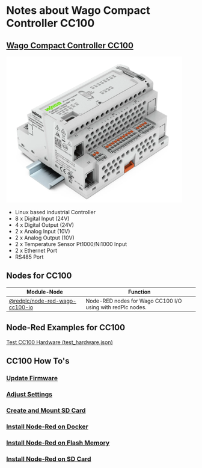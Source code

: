 # Notes about Wago Compact Controller CC100

## [Wago Compact Controller CC100](https://www.wago.com/global/plcs-%E2%80%93-controllers/compact-controller-100/p/751-9301)

![image info](images/cc100.png)

- Linux based industrial Controller
- 8 x Digital Input (24V)
- 4 x Digital Output (24V)
- 2 x Analog Input (10V)
- 2 x Analog Output (10V)
- 2 x Temperature Sensor Pt1000/Ni1000 Input
- 2 x Ethernet Port
- RS485 Port

## Nodes for CC100

|Module-Node|Function|
|---|---|
|[@redplc/node-red-wago-cc100-io](https://www.npmjs.com/package/@redplc/node-red-wago-cc100-io)|Node-RED nodes for Wago CC100 I/O using with redPlc nodes.|

## Node-Red Examples for CC100
[Test CC100 Hardware (test_hardware.json)](https://github.com/redplc/cc100/blob/main/examples/test_hardware.json)

## CC100 How To's
### [Update Firmware](UpdateFirmware.md)
### [Adjust Settings](AdjustSettings.md)
### [Create and Mount SD Card](CreateSDCard.md)
### [Install Node-Red on Docker](InstallNodeRedDocker.md)
### [Install Node-Red on Flash Memory](InstallNodeRed.md)
### [Install Node-Red on SD Card](InstallNodeRedSD.md)

